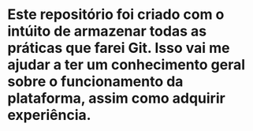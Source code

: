 # Este repositório foi criado com o intúito de armazenar todas as práticas que farei Git. Isso vai me ajudar a ter um conhecimento geral sobre o funcionamento da plataforma, assim como adquirir experiência.